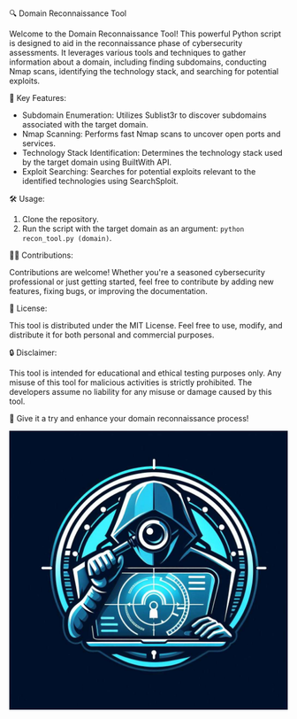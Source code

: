 🔍 Domain Reconnaissance Tool

Welcome to the Domain Reconnaissance Tool! This powerful Python script is designed to aid in the reconnaissance phase of cybersecurity assessments. It leverages various tools and techniques to gather information about a domain, including finding subdomains, conducting Nmap scans, identifying the technology stack, and searching for potential exploits.

🚀 Key Features:

- Subdomain Enumeration: Utilizes Sublist3r to discover subdomains associated with the target domain.
- Nmap Scanning: Performs fast Nmap scans to uncover open ports and services.
- Technology Stack Identification: Determines the technology stack used by the target domain using BuiltWith API.
- Exploit Searching: Searches for potential exploits relevant to the identified technologies using SearchSploit.

🛠️ Usage:

1. Clone the repository.
2. Run the script with the target domain as an argument: `python recon_tool.py (domain)`.

👨‍💻 Contributions:

Contributions are welcome! Whether you're a seasoned cybersecurity professional or just getting started, feel free to contribute by adding new features, fixing bugs, or improving the documentation.

📝 License:

This tool is distributed under the MIT License. Feel free to use, modify, and distribute it for both personal and commercial purposes.

🔒 Disclaimer:

This tool is intended for educational and ethical testing purposes only. Any misuse of this tool for malicious activities is strictly prohibited. The developers assume no liability for any misuse or damage caused by this tool.

🌟 Give it a try and enhance your domain reconnaissance process!

![Subseekler](subseekler.jpg)
